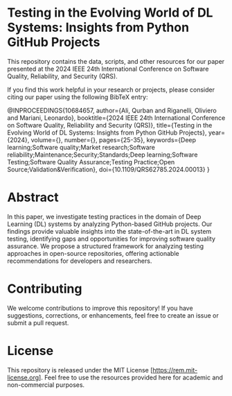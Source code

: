 
# Testing in the Evolving World of DL Systems: Insights from Python GitHub Projects

This repository contains the data, scripts, and other resources for our paper presented at the 2024 IEEE 24th International Conference on Software Quality, Reliability, and Security (QRS).

If you find this work helpful in your research or projects, please consider citing our paper using the following BibTeX entry:

@INPROCEEDINGS{10684657,
  author={Ali, Qurban and Riganelli, Oliviero and Mariani, Leonardo},
  booktitle={2024 IEEE 24th International Conference on Software Quality, Reliability and Security (QRS)}, 
  title={Testing in the Evolving World of DL Systems: Insights from Python GitHub Projects}, 
  year={2024},
  volume={},
  number={},
  pages={25-35},
  keywords={Deep learning;Software quality;Market research;Software reliability;Maintenance;Security;Standards;Deep learning;Software Testing;Software Quality Assurance;Testing Practice;Open Source;Validation&Verification},
  doi={10.1109/QRS62785.2024.00013}
}

# Abstract

In this paper, we investigate testing practices in the domain of Deep Learning (DL) systems by analyzing Python-based GitHub projects. Our findings provide valuable insights into the state-of-the-art in DL system testing, identifying gaps and opportunities for improving software quality assurance. We propose a structured framework for analyzing testing approaches in open-source repositories, offering actionable recommendations for developers and researchers.

# Contributing

We welcome contributions to improve this repository! If you have suggestions, corrections, or enhancements, feel free to create an issue or submit a pull request.

# License

This repository is released under the MIT License [https://rem.mit-license.org]. Feel free to use the resources provided here for academic and non-commercial purposes.
 
